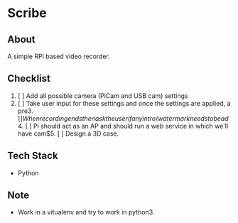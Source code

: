 # Scribe
## About
A simple RPi based video recorder.

## Checklist
1. [ ] Add all possible camera (PiCam and USB cam) settings
2. [ ] Take user input for these settings and once the settings are applied, a pre$3. [ ] When recording ends then ask the user if any intro/watermark needs to be ad$4. [ ] Pi should act as an AP and should run a web service in which we'll have cam$5. [ ] Design a 3D case.

## Tech Stack
* Python

## Note
* Work in a vitualenv and try to work in python3.
